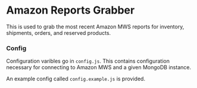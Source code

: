 # Amazon Reports Grabber

This is used to grab the most recent Amazon MWS reports for inventory,
shipments, orders, and reserved products.

### Config

Configuration varibles go in `config.js`. This contains configuration necessary
for connecting to Amazon MWS and a given MongoDB instance.

An example config called `config.example.js` is provided.
